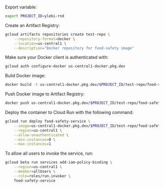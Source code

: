 Export variable:
```bash
export PROJECT_ID=ylebi-rnd
```

Create an Artifact Registry:
```bash
gcloud artifacts repositories create test-repo \
    --repository-format=docker \
    --location=us-central1 \
    --description="Docker repository for food-safety image"
```

Make sure your Docker client is authenticated with:
```bash
gcloud auth configure-docker us-central1-docker.pkg.dev
```

Build Docker image:
```bash
docker build -t us-central1-docker.pkg.dev/$PROJECT_ID/test-repo/food-safety:latest -f Dockerfile .
```

Push Docker image to Artifact Registry:
```bash
docker push us-central1-docker.pkg.dev/$PROJECT_ID/test-repo/food-safety:latest
```

Deploy the container to Cloud Run with the following command:
```bash
gcloud run deploy food-safety-service \
    --image=us-central1-docker.pkg.dev/$PROJECT_ID/test-repo/food-safety:latest \
    --region=us-central1 \
    --allow-unauthenticated \
    --min-instances=0 \
    --max-instances=1
```

To allow all users to invoke the service, run:
```bash
gcloud beta run services add-iam-policy-binding \
    --region=us-central1 \
    --member=allUsers \
    --role=roles/run.invoker \
    food-safety-service
```
